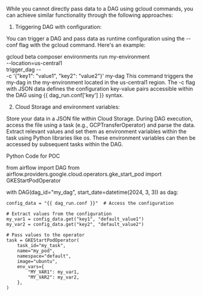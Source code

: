 While you cannot directly pass data to a DAG using gcloud commands, you can achieve similar functionality through the following approaches:

1. Triggering DAG with configuration:

You can trigger a DAG and pass data as runtime configuration using the --conf flag with the gcloud command. Here's an example:

gcloud beta composer environments run my-environment \
   --location=us-central1 \
   trigger_dag -- \
   -c '{"key1": "value1", "key2": "value2"}' my-dag
This command triggers the my-dag in the my-environment located in the us-central1 region. The -c flag with JSON data defines the configuration key-value pairs accessible within the DAG using {{ dag_run.conf['key'] }} syntax.

2. Cloud Storage and environment variables:

Store your data in a JSON file within Cloud Storage. During DAG execution, access the file using a task (e.g., GCPTransferOperator) and parse the data. Extract relevant values and set them as environment variables within the task using Python libraries like os. These environment variables can then be accessed by subsequent tasks within the DAG.


Python Code for POC

from airflow import DAG
from airflow.providers.google.cloud.operators.gke_start_pod import GKEStartPodOperator

with DAG(dag_id="my_dag", start_date=datetime(2024, 3, 3)) as dag:

    config_data = "{{ dag_run.conf }}"  # Access the configuration

    # Extract values from the configuration
    my_var1 = config_data.get("key1", "default_value1")
    my_var2 = config_data.get("key2", "default_value2")

    # Pass values to the operator
    task = GKEStartPodOperator(
        task_id="my_task",
        name="my_pod",
        namespace="default",
        image="ubuntu",
        env_vars={
            "MY_VAR1": my_var1,
            "MY_VAR2": my_var2,
        },
    )
